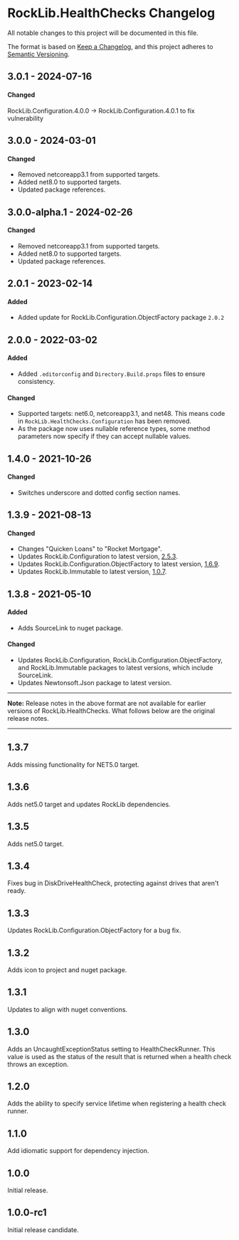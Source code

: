 # RockLib.HealthChecks Changelog

All notable changes to this project will be documented in this file.

The format is based on [Keep a Changelog](https://keepachangelog.com/en/1.0.0/),
and this project adheres to [Semantic Versioning](https://semver.org/spec/v2.0.0.html).

## 3.0.1 - 2024-07-16

#### Changed
RockLib.Configuration.4.0.0 -> RockLib.Configuration.4.0.1 to fix vulnerability

## 3.0.0 - 2024-03-01

#### Changed
- Removed netcoreapp3.1 from supported targets.
- Added net8.0 to supported targets.
- Updated package references.

## 3.0.0-alpha.1 - 2024-02-26

#### Changed
- Removed netcoreapp3.1 from supported targets.
- Added net8.0 to supported targets.
- Updated package references.

## 2.0.1 - 2023-02-14

#### Added
- Added update for RockLib.Configuration.ObjectFactory package `2.0.2`

## 2.0.0 - 2022-03-02
	
#### Added
- Added `.editorconfig` and `Directory.Build.props` files to ensure consistency.

#### Changed
- Supported targets: net6.0, netcoreapp3.1, and net48. This means code in `RockLib.HealthChecks.Configuration` has been removed.
- As the package now uses nullable reference types, some method parameters now specify if they can accept nullable values.

## 1.4.0 - 2021-10-26

#### Changed

- Switches underscore and dotted config section names.

## 1.3.9 - 2021-08-13

#### Changed

- Changes "Quicken Loans" to "Rocket Mortgage".
- Updates RockLib.Configuration to latest version, [2.5.3](https://github.com/RockLib/RockLib.Configuration/blob/main/RockLib.Configuration/CHANGELOG.md#253---2021-08-11).
- Updates RockLib.Configuration.ObjectFactory to latest version, [1.6.9](https://github.com/RockLib/RockLib.Configuration/blob/main/RockLib.Configuration.ObjectFactory/CHANGELOG.md#169---2021-08-11).
- Updates RockLib.Immutable to latest version, [1.0.7](https://github.com/RockLib/RockLib.Immutable/blob/main/RockLib.Immutable/CHANGELOG.md#107---2021-08-10).

## 1.3.8 - 2021-05-10

#### Added

- Adds SourceLink to nuget package.

#### Changed

- Updates RockLib.Configuration, RockLib.Configuration.ObjectFactory, and RockLib.Immutable packages to latest versions, which include SourceLink.
- Updates Newtonsoft.Json package to latest version.

----

**Note:** Release notes in the above format are not available for earlier versions of
RockLib.HealthChecks. What follows below are the original release notes.

----

## 1.3.7

Adds missing functionality for NET5.0 target.

## 1.3.6

Adds net5.0 target and updates RockLib dependencies.

## 1.3.5

Adds net5.0 target.

## 1.3.4

Fixes bug in DiskDriveHealthCheck, protecting against drives that aren't ready.

## 1.3.3

Updates RockLib.Configuration.ObjectFactory for a bug fix.

## 1.3.2

Adds icon to project and nuget package.

## 1.3.1

Updates to align with nuget conventions.

## 1.3.0

Adds an UncaughtExceptionStatus setting to HealthCheckRunner. This value is used as the status of the result that is returned when a health check throws an exception.

## 1.2.0

Adds the ability to specify service lifetime when registering a health check runner.

## 1.1.0

Add idiomatic support for dependency injection.

## 1.0.0

Initial release.

## 1.0.0-rc1

Initial release candidate.
